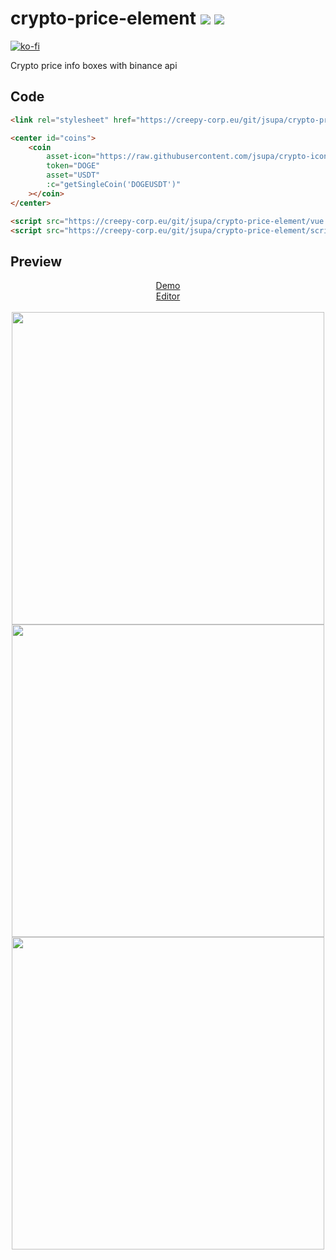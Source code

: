 # crypto-price-element <img src="https://visitor-badge.glitch.me/badge?page_id=jsupa.crypto-price-element"> <img src="https://wakatime.com/badge/github/jsupa/crypto-price-element.svg">

[![ko-fi](https://ko-fi.com/img/githubbutton_sm.svg)](https://ko-fi.com/Y8Y246Y0V)

Crypto price info boxes with binance api

## Code

```html
<link rel="stylesheet" href="https://creepy-corp.eu/git/jsupa/crypto-price-element/style.css"/>

<center id="coins">
    <coin
        asset-icon="https://raw.githubusercontent.com/jsupa/crypto-icons/main/icons/doge.png"
        token="DOGE"
        asset="USDT"
        :c="getSingleCoin('DOGEUSDT')"
    ></coin>
</center>

<script src="https://creepy-corp.eu/git/jsupa/crypto-price-element/vue.min.js"></script>
<script src="https://creepy-corp.eu/git/jsupa/crypto-price-element/script.js"></script>

```

    
## Preview

<p align="center">
    <a href="https://creepy-corp.eu/git/jsupa/crypto-price-element">Demo</a><br>
    <a href="https://www.w3schools.com/code/tryit.asp?filename=GQKTNV524ETB">Editor</a><br><br>
    <img src="https://creepy-corp.eu/git/jsupa/crypto-price-element/crypto-price-element-preview-gain.png" width="500px">
    <img src="https://creepy-corp.eu/git/jsupa/crypto-price-element/crypto-price-element-preview-loss.png" width="500px">
    <img src="https://creepy-corp.eu/git/jsupa/crypto-price-element/crypto-price-element-template-code.png" width="500px">
